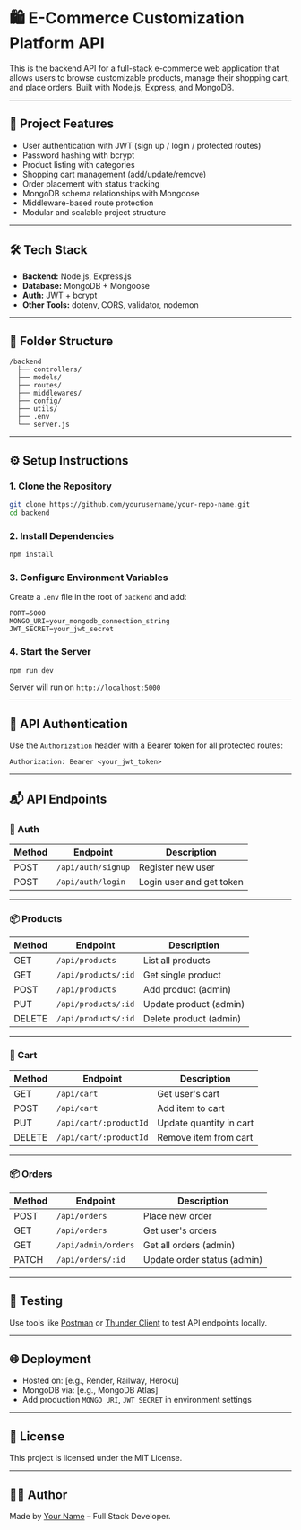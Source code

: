 # 🛍️ E-Commerce Customization Platform API

This is the backend API for a full-stack e-commerce web application that allows users to browse customizable products, manage their shopping cart, and place orders. Built with Node.js, Express, and MongoDB.

---

## 🚀 Project Features

- User authentication with JWT (sign up / login / protected routes)
- Password hashing with bcrypt
- Product listing with categories
- Shopping cart management (add/update/remove)
- Order placement with status tracking
- MongoDB schema relationships with Mongoose
- Middleware-based route protection
- Modular and scalable project structure

---

## 🛠 Tech Stack

- **Backend:** Node.js, Express.js
- **Database:** MongoDB + Mongoose
- **Auth:** JWT + bcrypt
- **Other Tools:** dotenv, CORS, validator, nodemon

---

## 📁 Folder Structure

```
/backend
  ├── controllers/
  ├── models/
  ├── routes/
  ├── middlewares/
  ├── config/
  ├── utils/
  ├── .env
  └── server.js
```

---

## ⚙️ Setup Instructions

### 1. Clone the Repository

```bash
git clone https://github.com/yourusername/your-repo-name.git
cd backend
```

### 2. Install Dependencies

```bash
npm install
```

### 3. Configure Environment Variables

Create a `.env` file in the root of `backend` and add:

```
PORT=5000
MONGO_URI=your_mongodb_connection_string
JWT_SECRET=your_jwt_secret
```

### 4. Start the Server

```bash
npm run dev
```

Server will run on `http://localhost:5000`

---

## 🔐 API Authentication

Use the `Authorization` header with a Bearer token for all protected routes:

```
Authorization: Bearer <your_jwt_token>
```

---

## 📬 API Endpoints

### 🧑 Auth

| Method | Endpoint           | Description              |
| ------ | ------------------ | ------------------------ |
| POST   | `/api/auth/signup` | Register new user        |
| POST   | `/api/auth/login`  | Login user and get token |

---

### 📦 Products

| Method | Endpoint            | Description            |
| ------ | ------------------- | ---------------------- |
| GET    | `/api/products`     | List all products      |
| GET    | `/api/products/:id` | Get single product     |
| POST   | `/api/products`     | Add product (admin)    |
| PUT    | `/api/products/:id` | Update product (admin) |
| DELETE | `/api/products/:id` | Delete product (admin) |

---

### 🛒 Cart

| Method | Endpoint               | Description             |
| ------ | ---------------------- | ----------------------- |
| GET    | `/api/cart`            | Get user's cart         |
| POST   | `/api/cart`            | Add item to cart        |
| PUT    | `/api/cart/:productId` | Update quantity in cart |
| DELETE | `/api/cart/:productId` | Remove item from cart   |

---

### 📦 Orders

| Method | Endpoint            | Description                 |
| ------ | ------------------- | --------------------------- |
| POST   | `/api/orders`       | Place new order             |
| GET    | `/api/orders`       | Get user's orders           |
| GET    | `/api/admin/orders` | Get all orders (admin)      |
| PATCH  | `/api/orders/:id`   | Update order status (admin) |

---

## 🧪 Testing

Use tools like [Postman](https://www.postman.com/) or [Thunder Client](https://www.thunderclient.com/) to test API endpoints locally.

---

## 🌐 Deployment

- Hosted on: [e.g., Render, Railway, Heroku]
- MongoDB via: [e.g., MongoDB Atlas]
- Add production `MONGO_URI`, `JWT_SECRET` in environment settings

---

## 📄 License

This project is licensed under the MIT License.

---

## 🙋‍♂️ Author

Made by [Your Name](https://github.com/yourusername) – Full Stack Developer.
